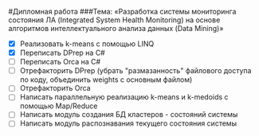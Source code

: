 #Дипломная работа
###Тема: «Разработка системы мониторинга состояния ЛА (Integrated System Health Monitoring) на основе алгоритмов интеллектуального анализа данных (Data Mining)»

- [x] Реализовать k-means с помощью LINQ
- [x] Переписать DPrep на C#
- [ ] Переписать Orca на C#
- [ ] Отрефакторить DPrep (убрать "размазанность" файлового доступа по коду, объединить weights с основным файлом)
- [ ] Отрефакторить Orca
- [ ] Написать параллельную реализацию k-means и k-medoids с помощью Map/Reduce
- [ ] Написать модуль создания БД кластеров - состояний системы
- [ ] Написать модуль распознавания текущего состояния системы
